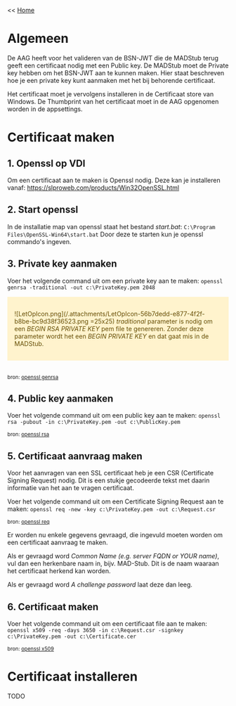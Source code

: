 << [Home](https://codewithedwin.github.io/EdwinsDocumentation/)

# Algemeen
De AAG heeft voor het valideren van de BSN-JWT die de MADStub terug geeft een certificaat nodig met een Public key.
De MADStub moet de Private key hebben om het BSN-JWT aan te kunnen maken. Hier staat beschreven hoe je een private key kunt aanmaken met het bij behorende certificaat.

Het certificaat moet je vervolgens installeren in de Certificaat store van Windows. De Thumbprint van het certificaat moet in de AAG opgenomen worden in de appsettings.

# Certificaat maken

## 1. Openssl op VDI
Om een certificaat aan te maken is Openssl nodig.
Deze kan je installeren vanaf: https://slproweb.com/products/Win32OpenSSL.html

## 2. Start openssl
In de installatie map van openssl staat het bestand _start.bat_: 
`C:\Program Files\OpenSSL-Win64\start.bat`
Door deze te starten kun je openssl commando's ingeven.


## 3. Private key aanmaken
Voer het volgende command uit om een private key aan te maken:
`openssl genrsa -traditional -out c:\PrivateKey.pem 2048`

<div style="color: #664d03; background-color: #fff3cd; padding: 1rem 1rem;">

![LetOpIcon.png](/.attachments/LetOpIcon-56b7dedd-e877-4f2f-b8be-bc9d38f36523.png =25x25) _traditional_ parameter is nodig om een _BEGIN RSA PRIVATE KEY_ pem file te genereren.
Zonder deze parameter wordt het een _BEGIN PRIVATE KEY_ en dat gaat mis in de MADStub.
</div></br>

<small>bron: [openssl genrsa](https://www.openssl.org/docs/manmaster/man1/genrsa.html)</small>

## 4. Public key aanmaken
Voer het volgende command uit om een public key aan te maken:
`openssl rsa -pubout -in c:\PrivateKey.pem -out c:\PublicKey.pem`

<small>bron: [openssl rsa](https://www.openssl.org/docs/manmaster/man1/rsa.html)</small>

## 5. Certificaat aanvraag maken
Voor het aanvragen van een SSL certificaat heb je een CSR (Certificate Signing Request) nodig. Dit is een stukje gecodeerde tekst met daarin informatie van het aan te vragen certificaat.

Voer het volgende command uit om een Certificate Signing Request aan te maken:
`openssl req -new -key c:\PrivateKey.pem -out c:\Request.csr`

<small>bron: [openssl req](https://www.openssl.org/docs/manmaster/man1/req.html)</small>

Er worden nu enkele gegevens gevraagd, die ingevuld moeten worden om een certificaat aanvraag te maken.

Als er gevraagd word _Common Name (e.g. server FQDN or YOUR name)_, vul dan een herkenbare naam in, bijv. MAD-Stub.
Dit is de naam waaraan het certificaat herkend kan worden.

Als er gevraagd word _A challenge password_ laat deze dan leeg.

## 6. Certificaat maken
Voer het volgende command uit om een certificaat file aan te maken:
`openssl x509 -req -days 3650 -in c:\Request.csr -signkey c:\PrivateKey.pem -out c:\Certificate.cer`

<small>bron: [openssl x509](https://www.openssl.org/docs/manmaster/man1/x509.html)</small>


# Certificaat installeren
TODO
